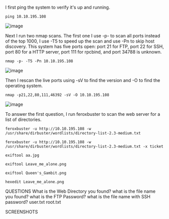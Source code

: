 I first ping the system to verify it's up and running. 
```
ping 10.10.195.108
```
![image](https://github.com/user-attachments/assets/064ab265-36c3-470c-a3c3-7bc8b6554c50)

Next I run two nmap scans. The first one I use -p- to scan all ports instead of the top 1000, I use -T5 to speed up the scan and use -Pn to skip host discovery. This system has five ports open: port 21 for FTP, port 22 for SSH, port 80 for a HTTP server, port 111 for rpcbind, and port 34788 is unknown.
```
nmap -p- -T5 -Pn 10.10.195.108
```
![image](https://github.com/user-attachments/assets/d504d4b1-9c62-4d19-8991-627690fb79ec)


Then I rescan the live ports using -sV to find the version and -O to find the operating system. 
```
nmap -p21,22,80,111,46392 -sV -O 10.10.195.108
```
![image](https://github.com/user-attachments/assets/e54e596c-a558-4edb-8179-e53857c2dfdd)

To answer the first question, I run feroxbuster to scan the web server for a list of directories. 
```
feroxbuster -u http://10.10.195.108 -w /usr/share/dirbuster/wordlists/directory-list-2.3-medium.txt
```

```
feroxbuster -u http://10.10.195.108 -w /usr/share/dirbuster/wordlists/directory-list-2.3-medium.txt -x ticket
```

```
exiftool aa.jpg
```

```
exiftool Leave_me_alone.png
```

```
exiftool Queen's_Gambit.png
```

```
hexedit Leave_me_alone.png
```

QUESTIONS
What is the Web Directory you found?
what is the file name you found?
what is the FTP Password?
what is the file name with SSH password?
user.txt
root.txt

SCREENSHOTS

